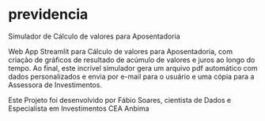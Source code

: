 # previdencia
Simulador de Cálculo de valores para Aposentadoria

Web App Streamlit para Cálculo de valores para Aposentadoria, com criação de gráficos de resultado de acúmulo de valores e juros ao longo do tempo.
Ao final, este incrível simulador gera um arquivo pdf automático com dados personalizados e envia por e-mail para o usuário e uma cópia para a Assessora de Investimentos.

Este Projeto foi desenvolvido por Fábio Soares, cientista de Dados e Especialista em Investimentos CEA Anbima

